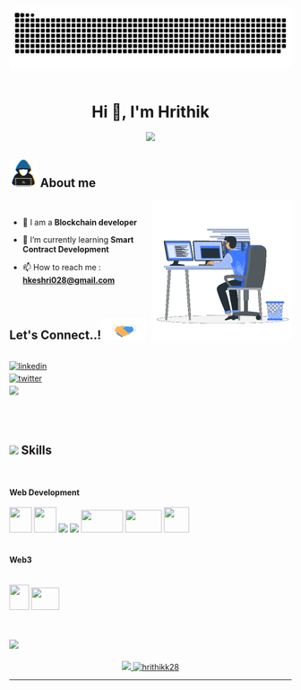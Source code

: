 
<div align="center">
<picture>
  <source
    media="(prefers-color-scheme: dark)"
    srcset="https://raw.githubusercontent.com/platane/snk/output/github-contribution-grid-snake-dark.svg"
  />
  <source
    media="(prefers-color-scheme: light)"
    srcset="https://raw.githubusercontent.com/platane/snk/output/github-contribution-grid-snake.svg"
  />
  <img
    alt="github contribution grid snake animation"
    src="https://raw.githubusercontent.com/platane/snk/output/github-contribution-grid-snake.svg"
  />
</picture>
</div>
<br>
<h1 align="center">Hi 👋, I'm Hrithik </h1>

<p align="center">
  <a href="https://github.com/DenverCoder1/readme-typing-svg"><img src="https://readme-typing-svg.herokuapp.com?font=Time+New+Roman&color=cyan&size=25&center=true&vCenter=true&width=600&height=100&lines=FullStack+Blockchain+Developer..&hearts;++;Solidity+Smart+Contract+Developer,;Loves+to+learn+new+stuff"></a>
</p>

## <picture><img src = "https://github.com/0xAbdulKhalid/0xAbdulKhalid/raw/main/assets/mdImages/about_me.gif" width = 50px></picture> **About me**

<picture> <img align="right" src="https://github.com/0xAbdulKhalid/0xAbdulKhalid/raw/main/assets/mdImages/Right_Side.gif" width = 250px></picture>

<br>

- 🌱 I am a **Blockchain developer**

- 🌱 I’m currently learning **Smart Contract Development** 

- 📫 How to reach me : **hkeshri028@gmail.com**

<br>

## <b> Let's Connect..!</b><img src="https://github.com/0xAbdulKhalid/0xAbdulKhalid/raw/main/assets/mdImages/handshake.gif" width ="80">
<br>
<span align='left'>

<a href="https://www.linkedin.com/in/hrithik28/" target="_blank">
<img src="https://img.shields.io/badge/linkedin:  Hrithik-%2300acee.svg?color=405DE6&style=for-the-badge&logo=linkedin&logoColor=white" alt=linkedin style="margin-bottom: 5px;"/>
</a>

<br>

<a href="https://twitter.com/hrithikstwt" target="_blank">
<img src="https://img.shields.io/badge/twitter:  Hrithik-%2300acee.svg?color=1DA1F2&style=for-the-badge&logo=twitter&logoColor=white" alt=twitter style="margin-bottom: 5px;"/>
</a>

<br>

<a href="mailto:hkeshri028@gmail.com" target="_blank">
<img src="https://img.shields.io/badge/gmail:  Hrithik-%23EA4335.svg?style=for-the-badge&logo=gmail&logoColor=white" t=mail style="margin-bottom: 5px;" />
</a>
	
</span>
</p>
<br><br>


## <img src="https://media2.giphy.com/media/QssGEmpkyEOhBCb7e1/giphy.gif?cid=ecf05e47a0n3gi1bfqntqmob8g9aid1oyj2wr3ds3mg700bl&rid=giphy.gif" width ="25"><b> Skills</b>
<br>

<p align="center">
<h4> Web Development </h4>
<span> 
  
  
 <img src="https://seeklogo.com/images/H/html5-without-wordmark-color-logo-14D252D878-seeklogo.com.png" width="40" height="45" >
<img src="https://seeklogo.com/images/C/css-3-logo-023C1A7171-seeklogo.com.png" width="40" height="45">
  
  <img src="https://media3.giphy.com/media/ln7z2eWriiQAllfVcn/200w.webp" width="45">
  
  <img src="https://i.giphy.com/media/eNAsjO55tPbgaor7ma/200w.webp" width="45">
<!-- <img src="https://img.shields.io/badge/JavaScript-F7DF1E?style=for-the-badge&logo=javascript&logoColor=black"> -->
<!--  <img src="https://img.shields.io/badge/React-20232A?style=for-the-badge&logo=react&logoColor=61DAFB"> -->
<img src="https://seeklogo.com/images/T/tailwind-css-logo-89E99D7181-seeklogo.com.png" width="75" height="40"> 
<!--    <img src="https://img.shields.io/badge/Next-black?style=for-the-badge&logo=next.js&logoColor=white"> -->
  <img src="https://seeklogo.com/images/N/nextjs-logo-963D40B71E-seeklogo.com.png" width="65" height="40" >
  <img src="https://seeklogo.com/images/G/github-logo-5F384D0265-seeklogo.com.png" width="45" height="45">
  <br><br>
  <h4> Web3 </h4>
  <br>
  <img src="https://seeklogo.com/images/S/solidity-logo-D29CC3EB00-seeklogo.com.png" width="35" height="45" >
  
  <img src="https://seeklogo.com/images/H/hardhat-logo-888739EBB4-seeklogo.com.png" width="50" height="40" >
  
</span>

<br>
<br>

## <img src="https://media2.giphy.com/media/QssGEmpkyEOhBCb7e1/giphy.gif?cid=ecf05e47a0n3gi1bfqntqmob8g9aid1oyj2wr3ds3mg700bl&rid=giphy.gif" width ="25">
<!-- GitHub stats -->
<div align="center">

<a href="https://github.com/hrithikk28/">
  <img src="https://github-readme-stats.vercel.app/api?username=hrithikk28&include_all_commits=true&count_private=true&show_icons=true&line_height=20&title_color=7A7ADB&icon_color=2234AE&text_color=D3D3D3&bg_color=0,000000,130F40" width="450"/>
  <img src="https://github-readme-stats.vercel.app/api/top-langs?username=hrithikk28&show_icons=true&locale=en&layout=compact&line_height=20&title_color=7A7ADB&icon_color=2234AE&text_color=D3D3D3&bg_color=0,000000,130F40" width="375"  alt="hrithikk28"/>

</a>
</div>

---
